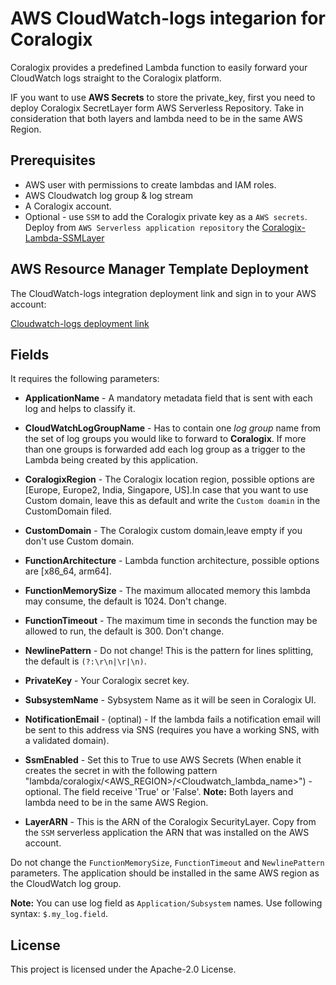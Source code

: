 # AWS CloudWatch-logs integarion for Coralogix

Coralogix provides a predefined Lambda function to easily forward your CloudWatch logs straight to the Coralogix platform.

IF you want to use **AWS Secrets** to store the private_key, first you need to deploy Coralogix SecretLayer form AWS Serverless Repository.
Take in consideration that both layers and lambda need to be in the same AWS Region.

## Prerequisites

* AWS user with permissions to create lambdas and IAM roles.
* AWS Cloudwatch log group & log stream
* A Coralogix account.
* Optional - use ``SSM`` to add the Coralogix private key as a ``AWS secrets``. Deploy from ``AWS Serverless application repository`` the [Coralogix-Lambda-SSMLayer](https://serverlessrepo.aws.amazon.com/applications/eu-central-1/597078901540/Coralogix-Lambda-SSMLayer)

## AWS Resource Manager Template Deployment

The CloudWatch-logs integration deployment link and sign in to your AWS account:

[Cloudwatch-logs deployment link](https://serverlessrepo.aws.amazon.com/applications/eu-central-1/597078901540/Coralogix-CloudWatch)


## Fields

It requires the following parameters:

* **ApplicationName** - A mandatory metadata field that is sent with each log and helps to classify it.

* **CloudWatchLogGroupName** - Has to contain one *log group* name from the set of log groups you would like to forward to **Coralogix**. If more than one groups is forwarded add each log group as a trigger to the Lambda being created by this application.

* **CoralogixRegion** - The Coralogix location region, possible options are [Europe, Europe2, India, Singapore, US].In case that you want to use Custom domain, leave this as default and write the `Custom doamin` in the CustomDomain filed.

* **CustomDomain** - The Coralogix custom domain,leave empty if you don't use Custom domain.

* **FunctionArchitecture** - Lambda function architecture, possible options are [x86_64, arm64]. 

* **FunctionMemorySize** - The maximum allocated memory this lambda may consume, the default is 1024. Don't change.

* **FunctionTimeout** - The maximum time in seconds the function may be allowed to run, the default is 300. Don't change.

* **NewlinePattern** - Do not change! This is the pattern for lines splitting, the default is ``(?:\r\n|\r|\n)``.

* **PrivateKey** - Your Coralogix secret key.

* **SubsystemName** - Sybsystem Name as it will be seen in Coralogix UI.

* **NotificationEmail** - (optinal) - If the lambda fails a notification email will be sent to this address via SNS (requires you have a working SNS, with a validated domain).

* **SsmEnabled** - Set this to True to use AWS Secrets  (When enable it creates the secret in with the following pattern "lambda/coralogix/<AWS_REGION>/<Cloudwatch_lambda_name>") - optional. The field receive 'True' or 'False'. 
**Note:** Both layers and lambda need to be in the same AWS Region.


* **LayerARN** - This is the ARN of the Coralogix SecurityLayer. Copy from the ``SSM`` serverless application the ARN that was installed on the AWS account. 

Do not change the `FunctionMemorySize`, `FunctionTimeout` and `NewlinePattern` parameters. 
The application should be installed in the same AWS region as the CloudWatch log group.

**Note:** You can use log field as `Application/Subsystem` names. Use following syntax: `$.my_log.field`.


## License

This project is licensed under the Apache-2.0 License.


